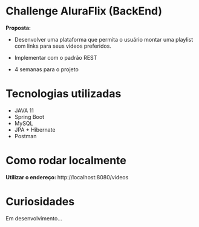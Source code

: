 <h1>Challenge AluraFlix (BackEnd)</h1>
<p><strong>Proposta:</strong></p>
	<ul>
		<li><p>Desenvolver uma plataforma que permita o usuário montar uma playlist com links para seus videos preferidos. </p></li>
		<li><p>Implementar com o padrão REST</p></li>
		<li><p>4 semanas para o projeto</p></li>
	</ul>


<h1>Tecnologias utilizadas</h1>
	<ul>
		<li>JAVA 11</li>
		<li>Spring Boot</li>
		<li>MySQL</li>
		<li>JPA + Hibernate</li>
		<li>Postman</li>
	</ul>


<h1>Como rodar localmente</h1>
<p><strong>Utilizar o endereço: </strong>http://localhost:8080/videos</p>


<h1>Curiosidades</h1>
<p>Em desenvolvimento...</p>

